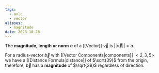 ```yaml
---
tags:
  - avlc
  - vector
aliases:
  - magnitude
date: 2023-10-26
---
```

The **magnitude, length or norm** $a$ of a [[Vector]] $\vec{v}$ is $||\vec{v}|| = a$. 

For a radius-vector $\vec{b}$ with [[Vector Components|components]] $<2, 3, 5>$ we have a [[Distance Formula|distance]] of $\sqrt{39}$ from the origin, therefore, $\vec{b}$ has a **magnitude** of $\sqrt{39}$ regardless of direction.  